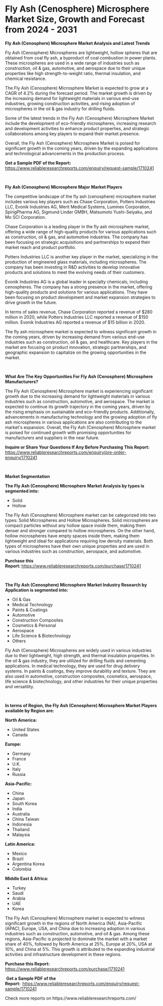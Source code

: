 <p><h1>Fly Ash (Cenosphere) Microsphere Market Size, Growth and Forecast from 2024 - 2031</h1></p><p><strong>Fly Ash (Cenosphere) Microsphere Market Analysis and Latest Trends</strong></p>
<p><p>Fly Ash (Cenosphere) Microspheres are lightweight, hollow spheres that are obtained from coal fly ash, a byproduct of coal combustion in power plants. These microspheres are used in a wide range of industries such as construction, oil & gas, automotive, and aerospace due to their unique properties like high strength-to-weight ratio, thermal insulation, and chemical resistance.</p><p>The Fly Ash (Cenosphere) Microsphere Market is expected to grow at a CAGR of 4.2% during the forecast period. The market growth is driven by the increasing demand for lightweight materials in various end-use industries, growing construction activities, and rising adoption of microspheres in the oil & gas industry for drilling fluids.</p><p>Some of the latest trends in the Fly Ash (Cenosphere) Microsphere Market include the development of eco-friendly microspheres, increasing research and development activities to enhance product properties, and strategic collaborations among key players to expand their market presence.</p><p>Overall, the Fly Ash (Cenosphere) Microsphere Market is poised for significant growth in the coming years, driven by the expanding applications and technological advancements in the production process.</p></p>
<p><strong>Get a Sample PDF of the Report:&nbsp;</strong> <a href="https://www.reliableresearchreports.com/enquiry/request-sample/1710241">https://www.reliableresearchreports.com/enquiry/request-sample/1710241</a></p>
<p>&nbsp;</p>
<p><strong>Fly Ash (Cenosphere) Microsphere Major Market Players</strong></p>
<p><p>The competitive landscape of the fly ash (cenosphere) microsphere market includes various key players such as Chase Corporation, Potters Industries LLC, Evonik Industries AG, Merit Medical Systems, Luminex Corporation, SpirigPharma AG, Sigmund Linder GMBH, Matsumoto Yushi-Seiyaku, and Mo SCI Corporation.</p><p>Chase Corporation is a leading player in the fly ash microsphere market, offering a wide range of high-quality products for various applications such as construction, oil & gas, and automotive industries. The company has been focusing on strategic acquisitions and partnerships to expand their market reach and product portfolio.</p><p>Potters Industries LLC is another key player in the market, specializing in the production of engineered glass materials, including microspheres. The company has been investing in R&D activities to develop innovative products and solutions to meet the evolving needs of their customers.</p><p>Evonik Industries AG is a global leader in specialty chemicals, including cenospheres. The company has a strong presence in the market, offering high-quality products and solutions for various applications. They have been focusing on product development and market expansion strategies to drive growth in the future.</p><p>In terms of sales revenue, Chase Corporation reported a revenue of $280 million in 2020, while Potters Industries LLC reported a revenue of $150 million. Evonik Industries AG reported a revenue of $15 billion in 2020.</p><p>The fly ash microsphere market is expected to witness significant growth in the coming years, driven by increasing demand from various end-use industries such as construction, oil & gas, and healthcare. Key players in the market are focusing on product innovation, strategic partnerships, and geographic expansion to capitalize on the growing opportunities in the market.</p></p>
<p>&nbsp;</p>
<p><strong>What Are The Key Opportunities For Fly Ash (Cenosphere) Microsphere Manufacturers?</strong></p>
<p><p>The Fly Ash (Cenosphere) Microsphere market is experiencing significant growth due to the increasing demand for lightweight materials in various industries such as construction, automotive, and aerospace. The market is expected to continue its growth trajectory in the coming years, driven by the rising emphasis on sustainable and eco-friendly products. Additionally, advancements in manufacturing technology and the growing adoption of fly ash microspheres in various applications are also contributing to the market's expansion. Overall, the Fly Ash (Cenosphere) Microsphere market is poised for continued growth with promising opportunities for manufacturers and suppliers in the near future.</p></p>
<p><strong>Inquire or Share Your Questions If Any Before Purchasing This Report:</strong> <a href="https://www.reliableresearchreports.com/enquiry/pre-order-enquiry/1710241">https://www.reliableresearchreports.com/enquiry/pre-order-enquiry/1710241</a></p>
<p>&nbsp;</p>
<p><strong>Market Segmentation</strong></p>
<p><strong>The Fly Ash (Cenosphere) Microsphere Market Analysis by types is segmented into:</strong></p>
<p><ul><li>Solid</li><li>Hollow</li></ul></p>
<p><p>The Fly Ash (Cenosphere) Microsphere market can be categorized into two types: Solid Microspheres and Hollow Microspheres. Solid microspheres are compact particles without any hollow space inside them, making them denser and stronger compared to hollow microspheres. On the other hand, hollow microspheres have empty spaces inside them, making them lightweight and ideal for applications requiring low density materials. Both types of microspheres have their own unique properties and are used in various industries such as construction, aerospace, and automotive.</p></p>
<p><strong>Purchase this Report:&nbsp;</strong><a href="https://www.reliableresearchreports.com/purchase/1710241">https://www.reliableresearchreports.com/purchase/1710241</a></p>
<p>&nbsp;</p>
<p><strong>The Fly Ash (Cenosphere) Microsphere Market Industry Research by Application is segmented into:</strong></p>
<p><ul><li>Oil & Gas</li><li>Medical Technology</li><li>Paints & Coatings</li><li>Automotive</li><li>Construction Composites</li><li>Cosmetics & Personal</li><li>Aerospace</li><li>Life Science & Biotechnology</li><li>Others</li></ul></p>
<p><p>Fly Ash (Cenosphere) Microspheres are widely used in various industries due to their lightweight, high strength, and thermal insulation properties. In the oil & gas industry, they are utilized for drilling fluids and cementing applications. In medical technology, they are used for drug delivery systems. In paints & coatings, they improve durability and texture. They are also used in automotive, construction composites, cosmetics, aerospace, life science & biotechnology, and other industries for their unique properties and versatility.</p></p>
<p>&nbsp;</p>
<p><strong>In terms of Region, the Fly Ash (Cenosphere) Microsphere Market Players available by Region are:</strong></p>
<p>
    <p> <strong> North America: </strong>
        <ul>
            <li>United States</li>
            <li>Canada</li>
        </ul>
        </p> 
    <p> <strong> Europe: </strong>
        <ul>
            <li>Germany</li>
            <li>France</li>
            <li>U.K.</li>
            <li>Italy</li>
            <li>Russia</li>
        </ul>
        </p> 
    <p> <strong> Asia-Pacific: </strong>
        <ul>
            <li>China</li>
            <li>Japan</li>
            <li>South Korea</li>
            <li>India</li>
            <li>Australia</li>
            <li>China Taiwan</li>
            <li>Indonesia</li>
            <li>Thailand</li>
            <li>Malaysia</li>
        </ul>
        </p> 
    <p> <strong> Latin America: </strong>
        <ul>
            <li>Mexico</li>
            <li>Brazil</li>
            <li>Argentina Korea</li>
            <li>Colombia</li>
        </ul>
        </p> 
    <p> <strong> Middle East & Africa: </strong>
        <ul>
            <li>Turkey</li>
            <li>Saudi</li>
            <li>Arabia</li>
            <li>UAE</li>
            <li>Korea</li>
        </ul>
    </p>
    </p>
<p><p>The Fly Ash (Cenosphere) Microsphere market is expected to witness significant growth in the regions of North America (NA), Asia-Pacific (APAC), Europe, USA, and China due to increasing adoption in various industries such as construction, automotive, and oil & gas. Among these regions, Asia-Pacific is projected to dominate the market with a market share of 40%, followed by North America at 25%, Europe at 20%, USA at 10%, and China at 5%. This growth is attributed to the expanding industrial activities and infrastructure development in these regions.</p></p>
<p><strong>Purchase this Report: </strong><a href="https://www.reliableresearchreports.com/purchase/1710241">https://www.reliableresearchreports.com/purchase/1710241</a></p>
<p>&nbsp;<strong>Get a Sample PDF of the Report:&nbsp;&nbsp;</strong><a href="https://www.reliableresearchreports.com/enquiry/request-sample/1710241">https://www.reliableresearchreports.com/enquiry/request-sample/1710241</a></p>
<p><strong></strong></p>
<p>Check more reports on https://www.reliableresearchreports.com/</p>